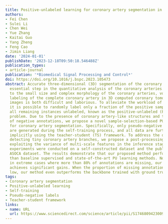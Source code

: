 ```yaml
---
title: Positive-unlabeled learning for coronary artery segmentation in CCTA images
authors:
- Fei Chen
- Sulei Li
- Chen Wei
- Yue Zhang
- Kaitai Guo
- Yang Zheng
- Feng Cao
- Jimin Liang
date: '2024-01-01'
publishDate: '2023-12-18T09:50:18.546488Z'
publication_types:
- article-journal
publication: '*Biomedical Signal Processing and Control*'
doi: https://doi.org/10.1016/j.bspc.2023.105473
abstract: Accurate three-dimensional (3D) segmentation of the coronary artery is an
  essential step in the quantitative analysis of the coronary arteries. However, due
  to the small size and complex morphology of the coronary arteries, voxel-by-voxel
  labeling of the complete coronary artery in 3D computed coronary tomography angiography
  images is both difficult and laborious. To alleviate the workload of annotating,
  it is possible to randomly label only a fraction of the positive samples and leave
  all remaining instances unlabeled, known as the positive-unlabeled (PU) learning
  problem. Due to the presence of coronary artery-like structures and the absence
  of negative annotations, we propose a novel sample-selection-based PU learning method
  for coronary artery segmentation. Specifically, only pseudo-negative labels (PNLs)
  are generated during the self-training process, and all data are further exploited
  implicitly using the teacher-student (TS) framework. To address the difficulty of
  detecting tiny coronary artery branches, we propose a post-processing method by
  exploiting the variance of multi-scale features in the inference stage. Extensive
  experiments were conducted on a self-constructed dataset and the publicly available
  ASOCA dataset. The results demonstrate that our proposed method performs better
  than baseline supervised and state-of-the-art PU learning methods. Notably, even
  in extreme cases where more than 80% of annotations are missing, our method still
  achieves significant gains. When the proportion of missing annotations is relatively
  low, our method even outperforms the backbone trained with ground truth annotations.
tags:
- Coronary artery segmentation
- Positive-unlabeled learning
- Self-training
- Pseudo-negative labels
- Teacher-student framework
links:
- name: URL
  url: https://www.sciencedirect.com/science/article/pii/S1746809423009060
---
```

